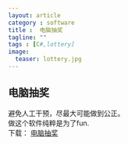 ```yaml
---
layout: article
category : software
title :  电脑抽奖
tagline: ""
tags : [C#,lottery]
image:
  teaser: lottery.jpg
---
```





## 电脑抽奖
避免人工干预，尽最大可能做到公正。 <br/>
做这个软件纯粹是为了fun.<br/>
下载： <a href = "{{ site.url }}/MBLottery.7z">电脑抽奖</a>



 


